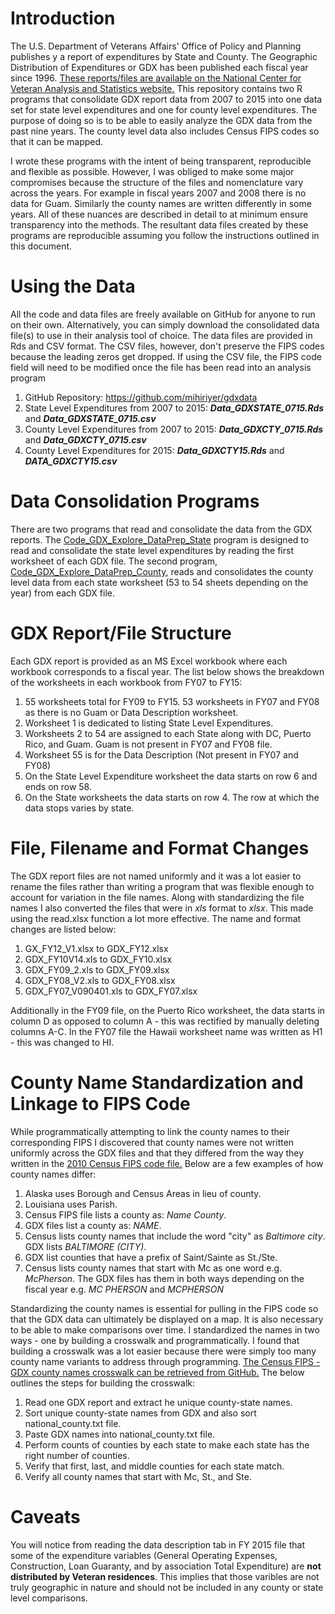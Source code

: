 # Introduction

The U.S. Department of Veterans Affairs' Office of Policy and Planning publishes y a report of expenditures by State and County. The Geographic Distribution of Expenditures or GDX has been published each fiscal year since 1996. [These reports/files are available on the National Center for Veteran Analysis and Statistics website.](http://www.va.gov/vetdata/Expenditures.asp) This repository contains two R programs that consolidate GDX report data from 2007 to 2015 into one data set for state level expenditures and one for county level expenditures. The purpose of doing so is to be able to easily analyze the GDX data from the past nine years. The county level data also includes Census FIPS codes so that it can be mapped. 

I wrote these programs with the intent of being transparent, reproducible and flexible as possible. However, I was obliged to make some major compromises because the structure of the files and nomenclature vary across the years. For example in fiscal years 2007 and 2008 there is no data for Guam. Similarly the county names are written differently in some years. All of these nuances are described in detail to at minimum ensure transparency into the methods. The resultant data files created by these programs are reproducible assuming you follow the instructions outlined in this document. 

# Using the Data

All the code and data files are freely available on GitHub for anyone to run on their own. Alternatively, you can simply download the consolidated data file(s) to use in their analysis tool of choice. The data files are provided in Rds and CSV format. The CSV files, however, don't preserve the FIPS codes because the leading zeros get dropped. If using the CSV file, the FIPS code field will need to be modified once the file has been read into an analysis program 

1. GitHub Repository: https://github.com/mihiriyer/gdxdata
2. State Level Expenditures from 2007 to 2015: ***Data_GDXSTATE_0715.Rds*** and ***Data_GDXSTATE_0715.csv***
3. County Level Expenditures from 2007 to 2015: ***Data_GDXCTY_0715.Rds*** and ***Data_GDXCTY_0715.csv***
4. County Level Expenditures for 2015: ***Data_GDXCTY15.Rds*** and ***DATA_GDXCTY15.csv***

# Data Consolidation Programs

There are two programs that read and consolidate the data from the GDX reports. The [Code_GDX_Explore_DataPrep_State](https://github.com/mihiriyer/gdxdata/blob/master/Code_GDX_Explore_DataPrep_State.R) program is designed to read and consolidate the state level expenditures by reading the first worksheet of each GDX file. The second program, [Code_GDX_Explore_DataPrep_County](https://github.com/mihiriyer/gdxdata/blob/master/Code_GDX_Explore_DataPrep_County.R), reads and consolidates the county level data from each state worksheet (53 to 54 sheets depending on the year) from each GDX file. 

# GDX Report/File Structure

Each GDX report is provided as an MS Excel workbook where each workbook corresponds to a fiscal year. The list below shows the breakdown of the worksheets in each workbook from FY07 to FY15:

1. 55 worksheets total for FY09 to FY15. 53 worksheets in FY07 and FY08 as there is no Guam or Data Description worksheet. 
2. Worksheet 1 is dedicated to listing State Level Expenditures. 
3. Worksheets 2 to 54  are assigned to each State along with DC, Puerto Rico, and Guam. Guam is not present in FY07 and FY08 file. 
5. Worksheet 55 is for the Data Description (Not present in FY07 and FY08)
6. On the State Level Expenditure worksheet the data starts on row 6 and ends on row 58. 
7. On the State worksheets the data starts on row 4. The row at which the data stops varies by state.

# File, Filename and Format Changes

The GDX report files are not named uniformly and it was a lot easier to rename the files rather than writing a program that was flexible enough to account for variation in the file names. Along with standardizing the file names I also converted the files that were in *xls* format to *xlsx*. This made using the read.xlsx function a lot more effective. The name and format changes are listed below: 

1. GX_FY12_V1.xlsx to GDX_FY12.xlsx
2. GDX_FY10V14.xls to GDX_FY10.xlsx
3. GDX_FY09_2.xls to GDX_FY09.xlsx
4. GDX_FY08_V2.xls to GDX_FY08.xlsx
5. GDX_FY07_V090401.xls to GDX_FY07.xlsx

Additionally in the FY09 file, on the Puerto Rico worksheet, the data starts in column D as opposed to column A - this was rectified by manually deleting columns A-C. In the FY07 file the Hawaii worksheet name was written as H1 - this was changed to HI. 

# County Name Standardization and Linkage to FIPS Code

While programmatically attempting to link the county names to their corresponding FIPS I discovered that county names were not written uniformly across the GDX files and that they differed from the way they written in the [2010 Census FIPS code file.](https://www.census.gov/geo/reference/codes/cou.html) Below are a few examples of how county names differ:

1. Alaska uses Borough and Census Areas in lieu of county.
2. Louisiana uses Parish.
3. Census FIPS file lists a county as: *Name County*.
4. GDX files list a county as: *NAME*.
5. Census lists county names that include the word "city" as *Baltimore city*. GDX lists *BALTIMORE (CITY)*.
7. GDX list counties that have a prefix of Saint/Sainte as St./Ste.
8. Census lists county names that start with Mc as one word e.g. *McPherson*. The GDX files has them in both ways depending on the fiscal year e.g. *MC PHERSON* and *MCPHERSON*

Standardizing the county names is essential for pulling in the FIPS code so that the GDX data can ultimately be displayed on a map. It is also necessary to be able to make comparisons over time. I standardized the names in two ways - one by building a crosswalk and programmatically. I found that building a crosswalk was a lot easier because there were simply too many county name variants to address through programming. [The Census FIPS - GDX county names crosswalk can be retrieved from GitHub.](https://github.com/mihiriyer/gdxdata/blob/master/national_county_edit.xlsx) The below outlines the steps for building the crosswalk:

1. Read one GDX report and extract he unique county-state names.
2. Sort unique county-state names from GDX and also sort national_county.txt file.
3. Paste GDX names into national_county.txt file.
4. Perform counts of counties by each state to make each state has the right number of counties.
5. Verify that first, last, and middle counties for each state match. 
6. Verify all county names that start with Mc, St., and Ste. 

# Caveats 

You will notice from reading the data description tab in FY 2015 file that some of the expenditure variables (General Operating Expenses, Construction, Loan Guaranty, and by association Total Expenditure) are **not distributed by Veteran residences**. This implies that those varibles are not truly geographic in nature and should not be included in any county or state level comparisons.
